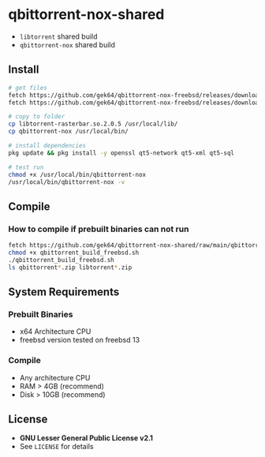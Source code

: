 # qbittorrent-nox-shared
- `libtorrent` shared build
- `qbittorrent-nox` shared build

## Install
```sh
# get files
fetch https://github.com/gek64/qbittorrent-nox-freebsd/releases/download/v4.4.1/libtorrent-rasterbar.so.2.0.5
fetch https://github.com/gek64/qbittorrent-nox-freebsd/releases/download/v4.4.1/qbittorrent-nox

# copy to folder
cp libtorrent-rasterbar.so.2.0.5 /usr/local/lib/
cp qbittorrent-nox /usr/local/bin/

# install dependencies 
pkg update && pkg install -y openssl qt5-network qt5-xml qt5-sql

# test run
chmod +x /usr/local/bin/qbittorrent-nox
/usr/local/bin/qbittorrent-nox -v
```

## Compile
### How to compile if prebuilt binaries can not run
```sh
fetch https://github.com/gek64/qbittorrent-nox-shared/raw/main/qbittorrent_build_freebsd.sh
chmod +x qbittorrent_build_freebsd.sh
./qbittorrent_build_freebsd.sh
ls qbittorrent*.zip libtorrent*.zip
```

## System Requirements
### Prebuilt Binaries
- x64 Architecture CPU
- freebsd version tested on freebsd 13

### Compile
- Any architecture CPU
- RAM > 4GB (recommend)
- Disk > 10GB (recommend)


## License
- **GNU Lesser General Public License v2.1**
- See `LICENSE` for details
